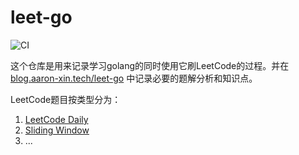 # leet-go

![CI](https://github.com/Airine/leet-go/workflows/CI/badge.svg)

这个仓库是用来记录学习golang的同时使用它刷LeetCode的过程。并在[blog.aaron-xin.tech/leet-go](https://blog.aaron-xin.tech/leet-go/) 中记录必要的题解分析和知识点。

LeetCode题目按类型分为：

1. [LeetCode Daily](src/leet-daily)
2. [Sliding Window](src/sliding-window)
3. ...

